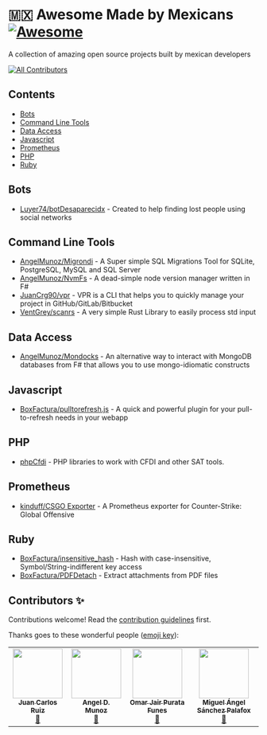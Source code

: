 # :mexico: Awesome Made by Mexicans [![Awesome](https://awesome.re/badge.svg)](https://awesome.re)

A collection of amazing open source projects built by mexican developers

<!-- ALL-CONTRIBUTORS-BADGE:START - Do not remove or modify this section -->
[![All Contributors](https://img.shields.io/badge/all_contributors-4-orange.svg?style=flat-square)](#contributors-)
<!-- ALL-CONTRIBUTORS-BADGE:END -->

<!-- List start -->

## Contents

- [Bots](#bots)
- [Command Line Tools](#command-line-tools)
- [Data Access](#data-access)
- [Javascript](#javascript)
- [Prometheus](#prometheus)
- [PHP](#php)
- [Ruby](#ruby)

## Bots

- [Luyer74/botDesaparecidx](https://github.com/Luyer74/botDesaparecidx) - Created to help finding lost people using social networks

## Command Line Tools

- [AngelMunoz/Migrondi](https://github.com/AngelMunoz/Migrondi) - A Super simple SQL Migrations Tool for SQLite, PostgreSQL, MySQL and SQL Server
- [AngelMunoz/NvmFs](https://github.com/AngelMunoz/NvmFs) - A dead-simple node version manager written in F#
- [JuanCrg90/vpr](https://github.com/JuanCrg90/vpr) - VPR is a CLI that helps you to quickly manage your project in GitHub/GitLab/Bitbucket
- [VentGrey/scanrs](https://github.com/VentGrey/scanrs) - A very simple Rust Library to easily process std input

## Data Access

- [AngelMunoz/Mondocks](https://github.com/AngelMunoz/Mondocks) - An alternative way to interact with MongoDB databases from F# that allows you to use mongo-idiomatic constructs

## Javascript

- [BoxFactura/pulltorefresh.js](https://github.com/BoxFactura/pulltorefresh.js) -  A quick and powerful plugin for your pull-to-refresh needs in your webapp

## PHP

- [phpCfdi](https://github.com/phpcfdi) - PHP libraries to work with CFDI and other SAT tools.

## Prometheus

- [kinduff/CSGO Exporter](https://github.com/kinduff/csgo_exporter) - A Prometheus exporter for Counter-Strike: Global Offensive

## Ruby

- [BoxFactura/insensitive_hash](https://github.com/BoxFactura/insensitive_hash) - Hash with case-insensitive, Symbol/String-indifferent key access
- [BoxFactura/PDFDetach](https://github.com/BoxFactura/pdfdetach) - Extract attachments from PDF files

<!-- List end -->

## Contributors ✨

Contributions welcome! Read the [contribution guidelines](CONTRIBUTING.md) first.

Thanks goes to these wonderful people ([emoji key](https://allcontributors.org/docs/en/emoji-key)):

<!-- ALL-CONTRIBUTORS-LIST:START - Do not remove or modify this section -->
<!-- prettier-ignore-start -->
<!-- markdownlint-disable -->
<table>
  <tr>
    <td align="center"><a href="http://juancrg90.me/"><img src="https://avatars.githubusercontent.com/u/2718753?v=4?s=100" width="100px;" alt=""/><br /><sub><b>Juan Carlos Ruiz</b></sub></a><br /><a href="https://github.com/kinduff/awesome-made-by-mexicans/commits?author=JuanCrg90" title="Documentation">📖</a></td>
    <td align="center"><a href="https://github.com/AngelMunoz"><img src="https://avatars.githubusercontent.com/u/8684875?v=4?s=100" width="100px;" alt=""/><br /><sub><b>Angel D. Munoz</b></sub></a><br /><a href="https://github.com/kinduff/awesome-made-by-mexicans/commits?author=AngelMunoz" title="Documentation">📖</a></td>
    <td align="center"><a href="https://upvent.codes"><img src="https://avatars.githubusercontent.com/u/24773698?v=4?s=100" width="100px;" alt=""/><br /><sub><b>Omar Jair Purata Funes</b></sub></a><br /><a href="https://github.com/kinduff/awesome-made-by-mexicans/commits?author=VentGrey" title="Documentation">📖</a></td>
    <td align="center"><a href="https://github.com/gueroverde"><img src="https://avatars.githubusercontent.com/u/1765489?v=4?s=100" width="100px;" alt=""/><br /><sub><b>Miguel Ángel Sánchez Palafox</b></sub></a><br /><a href="https://github.com/kinduff/awesome-made-by-mexicans/commits?author=gueroverde" title="Documentation">📖</a></td>
  </tr>
</table>

<!-- markdownlint-restore -->
<!-- prettier-ignore-end -->

<!-- ALL-CONTRIBUTORS-LIST:END -->
